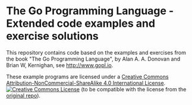# The Go Programming Language - Extended code examples and exercise solutions

This repository contains code based on the examples and exercises from the book
"The Go Programming Language", by Alan A. A. Donovan and Brian W, Kernighan, see
http://www.gopl.io.

These example programs are licensed under a <a rel="license" href="http://creativecommons.org/licenses/by-nc-sa/4.0/">Creative Commons Attribution-NonCommercial-ShareAlike 4.0 International License</a>.<br/>
<a rel="license" href="http://creativecommons.org/licenses/by-nc-sa/4.0/"><img alt="Creative Commons License" style="border-width:0" src="https://i.creativecommons.org/l/by-nc-sa/4.0/88x31.png"/></a> (to be compatible with the license from the [original repo](https://github.com/adonovan/gopl.io/)).

